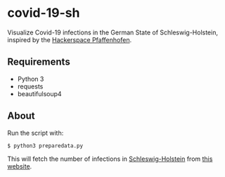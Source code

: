 # covid-19-sh

Visualize Covid-19 infections in the German State of Schleswig-Holstein, inspired by the [Hackerspace Pfaffenhofen](https://github.com/hopfenspace/corona.bayern).

## Requirements

* Python 3
* requests
* beautifulsoup4

## About

Run the script with:

    $ python3 preparedata.py

This will fetch the number of infections in [Schleswig-Holstein](https://en.wikipedia.org/wiki/Schleswig-Holstein) from [this website](https://www.schleswig-holstein.de/DE/Landesregierung/I/Presse/_documents/Corona-Liste_Kreise.html).
